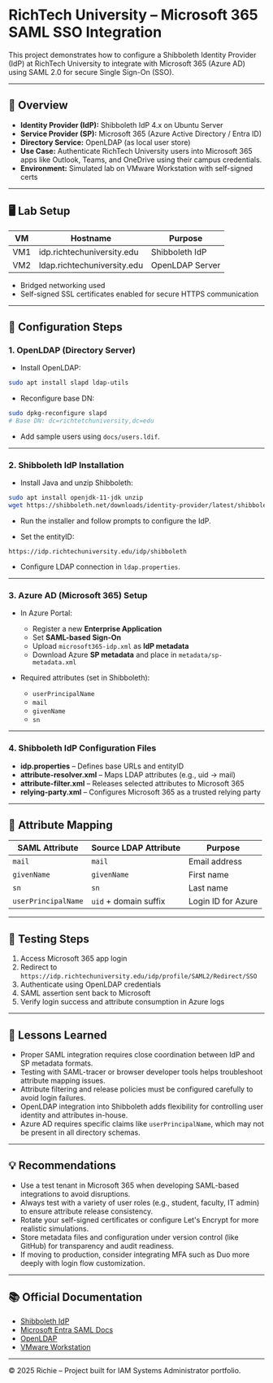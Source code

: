 # RichTech University – Microsoft 365 SAML SSO Integration

This project demonstrates how to configure a Shibboleth Identity Provider (IdP) at RichTech University to integrate with Microsoft 365 (Azure AD) using SAML 2.0 for secure Single Sign-On (SSO).

---

## 🧭 Overview

- **Identity Provider (IdP):** Shibboleth IdP 4.x on Ubuntu Server
- **Service Provider (SP):** Microsoft 365 (Azure Active Directory / Entra ID)
- **Directory Service:** OpenLDAP (as local user store)
- **Use Case:** Authenticate RichTech University users into Microsoft 365 apps like Outlook, Teams, and OneDrive using their campus credentials.
- **Environment:** Simulated lab on VMware Workstation with self-signed certs

---

## 🖥️ Lab Setup

| VM | Hostname                          | Purpose                     |
|----|-----------------------------------|-----------------------------|
| VM1| idp.richtechuniversity.edu        | Shibboleth IdP              |
| VM2| ldap.richtechuniversity.edu       | OpenLDAP Server             |

- Bridged networking used
- Self-signed SSL certificates enabled for secure HTTPS communication

---

## 🔧 Configuration Steps

### 1. OpenLDAP (Directory Server)

- Install OpenLDAP:

```bash
sudo apt install slapd ldap-utils
```

- Reconfigure base DN:

```bash
sudo dpkg-reconfigure slapd
# Base DN: dc=richtetchuniversity,dc=edu
```

- Add sample users using `docs/users.ldif`.

---

### 2. Shibboleth IdP Installation

- Install Java and unzip Shibboleth:

```bash
sudo apt install openjdk-11-jdk unzip
wget https://shibboleth.net/downloads/identity-provider/latest/shibboleth-identity-provider-4.x.x.tar.gz
```

- Run the installer and follow prompts to configure the IdP.

- Set the entityID:
```
https://idp.richtechuniversity.edu/idp/shibboleth
```

- Configure LDAP connection in `ldap.properties`.

---

### 3. Azure AD (Microsoft 365) Setup

- In Azure Portal:
  - Register a new **Enterprise Application**
  - Set **SAML-based Sign-On**
  - Upload `microsoft365-idp.xml` as **IdP metadata**
  - Download Azure **SP metadata** and place in `metadata/sp-metadata.xml`

- Required attributes (set in Shibboleth):
  - `userPrincipalName`
  - `mail`
  - `givenName`
  - `sn`

---

### 4. Shibboleth IdP Configuration Files

- **idp.properties** – Defines base URLs and entityID
- **attribute-resolver.xml** – Maps LDAP attributes (e.g., uid → mail)
- **attribute-filter.xml** – Releases selected attributes to Microsoft 365
- **relying-party.xml** – Configures Microsoft 365 as a trusted relying party

---

## 🔐 Attribute Mapping

| SAML Attribute        | Source LDAP Attribute | Purpose              |
|-----------------------|------------------------|----------------------|
| `mail`                | `mail`                 | Email address        |
| `givenName`           | `givenName`            | First name           |
| `sn`                  | `sn`                   | Last name            |
| `userPrincipalName`   | `uid` + domain suffix  | Login ID for Azure   |

---

## 🧪 Testing Steps

1. Access Microsoft 365 app login
2. Redirect to `https://idp.richtechuniversity.edu/idp/profile/SAML2/Redirect/SSO`
3. Authenticate using OpenLDAP credentials
4. SAML assertion sent back to Microsoft
5. Verify login success and attribute consumption in Azure logs





---

## 📘 Lessons Learned

- Proper SAML integration requires close coordination between IdP and SP metadata formats.
- Testing with SAML-tracer or browser developer tools helps troubleshoot attribute mapping issues.
- Attribute filtering and release policies must be configured carefully to avoid login failures.
- OpenLDAP integration into Shibboleth adds flexibility for controlling user identity and attributes in-house.
- Azure AD requires specific claims like `userPrincipalName`, which may not be present in all directory schemas.

---

## 💡 Recommendations

- Use a test tenant in Microsoft 365 when developing SAML-based integrations to avoid disruptions.
- Always test with a variety of user roles (e.g., student, faculty, IT admin) to ensure attribute release consistency.
- Rotate your self-signed certificates or configure Let's Encrypt for more realistic simulations.
- Store metadata files and configuration under version control (like GitHub) for transparency and audit readiness.
- If moving to production, consider integrating MFA such as Duo more deeply with login flow customization.
---

## 📚 Official Documentation

- [Shibboleth IdP](https://shibboleth.atlassian.net/wiki/spaces/IDP5/)
- [Microsoft Entra SAML Docs](https://learn.microsoft.com/en-us/azure/active-directory/manage-apps/configure-single-sign-on-non-gallery-applications)
- [OpenLDAP](https://www.openldap.org/doc/)
- [VMware Workstation](https://www.vmware.com/products/workstation-pro.html)

---
© 2025 Richie – Project built for IAM Systems Administrator portfolio.
